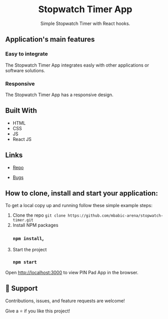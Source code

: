 <h1 align="center"><project-name>Stopwatch Timer App</h1>

<p align="center"><project-description>Simple Stopwatch Timer with React hooks.
</p>

## Application's main features

### Easy to integrate

<p>The Stopwatch Timer App integrates easly with other applications or software solutions.</p>

### Responsive

<p>The Stopwatch Timer App has a responsive design.</p>

## Built With

- HTML
- CSS
- JS
- React JS

## Links

- [Repo](https://github.com/mbabic-arena/stopwatch-timer "<project-name> Repo")

- [Bugs](https://github.com/mbabic-arena/stopwatch-timer/issues "Issues Page")

## How to clone, install and start your application:

To get a local copy up and running follow these simple example steps:

1. Clone the repo
   `git clone https://github.com/mbabic-arena/stopwatch-timer.git`
2. Install NPM packages
   ### `npm install`,
3. Start the project
   ### `npm start`

Open [http://localhost:3000](http://localhost:3000) to view PIN Pad App in the browser.

## 🤝 Support

Contributions, issues, and feature requests are welcome!

Give a ⭐️ if you like this project!
